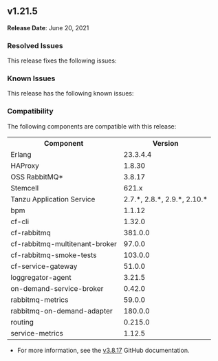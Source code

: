 ## <a id="1-21-5"></a> v1.21.5

**Release Date**: June 20, 2021

### Resolved Issues

This release fixes the following issues:


### Known Issues

This release has the following known issues:


### Compatibility

The following components are compatible with this release:

<table class="nice"> <th>Component</th> <th>Version</th> 	<tr>
		<td>Erlang</td>
		<td>23.3.4.4</td>
	</tr>
	<tr>
		<td>HAProxy</td>
		<td>1.8.30</td>
	</tr>
	<tr>
		<td>OSS RabbitMQ*</td>
		<td>3.8.17</td>
	</tr>
	<tr>
		<td>Stemcell</td>
		<td>621.x</td>
	</tr>
	<tr>
		<td>Tanzu Application Service</td>
		<td>2.7.*, 2.8.*, 2.9.*, 2.10.*</td>
	</tr>
	<tr>
		<td>bpm</td>
		<td>1.1.12</td>
	</tr>
	<tr>
		<td>cf-cli</td>
		<td>1.32.0</td>
	</tr>
	<tr>
		<td>cf-rabbitmq</td>
		<td>381.0.0</td>
	</tr>
	<tr>
		<td>cf-rabbitmq-multitenant-broker</td>
		<td>97.0.0</td>
	</tr>
	<tr>
		<td>cf-rabbitmq-smoke-tests</td>
		<td>103.0.0</td>
	</tr>
	<tr>
		<td>cf-service-gateway</td>
		<td>51.0.0</td>
	</tr>
	<tr>
		<td>loggregator-agent</td>
		<td>3.21.5</td>
	</tr>
	<tr>
		<td>on-demand-service-broker</td>
		<td>0.42.0</td>
	</tr>
	<tr>
		<td>rabbitmq-metrics</td>
		<td>59.0.0</td>
	</tr>
	<tr>
		<td>rabbitmq-on-demand-adapter</td>
		<td>180.0.0</td>
	</tr>
	<tr>
		<td>routing</td>
		<td>0.215.0</td>
	</tr>
	<tr>
		<td>service-metrics</td>
		<td>1.12.5</td>
	</tr></table>

* For more information, see the <a href="https://github.com/rabbitmq/rabbitmq-server/releases/tag/v3.8.17">v3.8.17</a> GitHub documentation.
